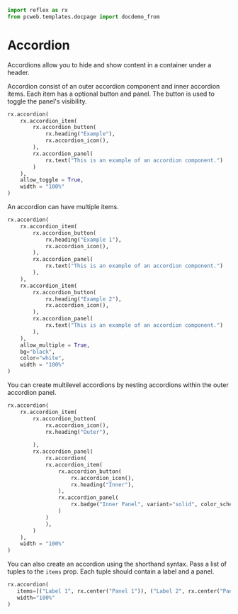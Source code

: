 ```python exec
import reflex as rx
from pcweb.templates.docpage import docdemo_from
```

# Accordion

Accordions allow you to hide and show content in a container under a header.

Accordion consist of an outer accordion component and inner accordion items.
Each item has a optional button and panel. The button is used to toggle the panel's visibility.

```python demo
rx.accordion(
    rx.accordion_item(
        rx.accordion_button(
            rx.heading("Example"),
            rx.accordion_icon(),
        ),
        rx.accordion_panel(
            rx.text("This is an example of an accordion component.")
        )
    ),
    allow_toggle = True,
    width = "100%"
)
```

An accordion can have multiple items.

```python demo
rx.accordion(
    rx.accordion_item(
        rx.accordion_button(
            rx.heading("Example 1"),
            rx.accordion_icon(),
        ),
        rx.accordion_panel(
            rx.text("This is an example of an accordion component.")
        ),
    ),
    rx.accordion_item(
        rx.accordion_button(
            rx.heading("Example 2"),
            rx.accordion_icon(),
        ),
        rx.accordion_panel(
            rx.text("This is an example of an accordion component.")
        ),
    ),
    allow_multiple = True,
    bg="black",
    color="white",
    width = "100%"
)
```

You can create multilevel accordions by nesting accordions within the outer accordion panel.

```python demo
rx.accordion(
    rx.accordion_item(
        rx.accordion_button(
            rx.accordion_icon(),
            rx.heading("Outer"),
            
        ),
        rx.accordion_panel(
            rx.accordion(
            rx.accordion_item(
                rx.accordion_button(
                    rx.accordion_icon(),
                    rx.heading("Inner"),    
                ),
                rx.accordion_panel(
                    rx.badge("Inner Panel", variant="solid", color_scheme="green"),
                )
            )
            ),
        )  
    ),
    width = "100%"
)
```

You can also create an accordion using the shorthand syntax.
Pass a list of tuples to the `items` prop.
Each tuple should contain a label and a panel.

```python demo
rx.accordion(
   items=[("Label 1", rx.center("Panel 1")), ("Label 2", rx.center("Panel 2"))],
   width="100%"
)
```